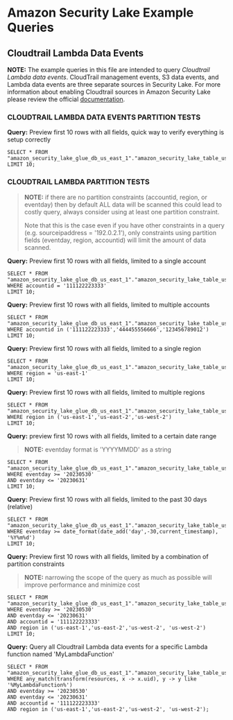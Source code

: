 <!-- 
Copyright Amazon.com, Inc. or its affiliates. All Rights Reserved.
SPDX-License-Identifier: Apache-2.0 
-->

# Amazon Security Lake Example Queries

## Cloudtrail Lambda Data Events
 **NOTE:** The example queries in this file are intended to query *Cloudtrail Lambda data events*.  CloudTrail management events, S3 data events, and Lambda data events are three separate sources in Security Lake.  For more information about enabling Cloudtrail sources in Amazon Security Lake please review the official [documentation](https://docs.aws.amazon.com/security-lake/latest/userguide/internal-sources.html).

### CLOUDTRAIL LAMBDA DATA EVENTS PARTITION TESTS

**Query:** Preview first 10 rows with all fields, quick way to verify everything is setup correctly

```
SELECT * FROM "amazon_security_lake_glue_db_us_east_1"."amazon_security_lake_table_us_east_1_lambda_execution_1_0"
LIMIT 10;
```

### CLOUDTRAIL LAMBDA PARTITION TESTS

> **NOTE:** if there are no partition constraints (accountid, region, or eventday) then by default ALL data will be scanned this could lead to costly query, always consider using at least one partition constraint.
> 
> Note that this is the case even if you have other constraints in a query (e.g. sourceipaddress = '192.0.2.1'), only constraints using partition fields (eventday, region, accountid) will limit the amount of data scanned.

**Query:** Preview first 10 rows with all fields, limited to a single account

```
SELECT * FROM "amazon_security_lake_glue_db_us_east_1"."amazon_security_lake_table_us_east_1_lambda_execution_1_0"
WHERE accountid = '111122223333'
LIMIT 10;
```
**Query:** Preview first 10 rows with all fields, limited to multiple accounts

```
SELECT * FROM "amazon_security_lake_glue_db_us_east_1"."amazon_security_lake_table_us_east_1_lambda_execution_1_0"
WHERE accountid in ('111122223333','444455556666','123456789012')
LIMIT 10;
```

**Query:** Preview first 10 rows with all fields, limited to a single region

```
SELECT * FROM "amazon_security_lake_glue_db_us_east_1"."amazon_security_lake_table_us_east_1_lambda_execution_1_0"
WHERE region = 'us-east-1'
LIMIT 10;
```

**Query:** Preview first 10 rows with all fields, limited to multiple regions

```
SELECT * FROM "amazon_security_lake_glue_db_us_east_1"."amazon_security_lake_table_us_east_1_lambda_execution_1_0"
WHERE region in ('us-east-1','us-east-2','us-west-2')
LIMIT 10;
```

**Query:** preview first 10 rows with all fields, limited to a certain date range
> **NOTE:** eventday format is 'YYYYMMDD' as a string

```
SELECT * FROM "amazon_security_lake_glue_db_us_east_1"."amazon_security_lake_table_us_east_1_lambda_execution_1_0"
WHERE eventday >= '20230530'
AND eventday <= '20230631'
LIMIT 10;
```

**Query:** Preview first 10 rows with all fields, limited to the past 30 days (relative)

```
SELECT * FROM "amazon_security_lake_glue_db_us_east_1"."amazon_security_lake_table_us_east_1_lambda_execution_1_0"
WHERE eventday >= date_format(date_add('day',-30,current_timestamp), '%Y%m%d')
LIMIT 10;
```

**Query:** Preview first 10 rows with all fields, limited by a combination of partition constraints
> **NOTE:** narrowing the scope of the query as much as possible will improve performance and minimize cost

```
SELECT * FROM "amazon_security_lake_glue_db_us_east_1"."amazon_security_lake_table_us_east_1_lambda_execution_1_0"
WHERE eventday >= '20230530'
AND eventday <= '20230631'
AND accountid = '111122223333'
AND region in ('us-east-1','us-east-2','us-west-2', 'us-west-2')
LIMIT 10;
```

**Query:** Query all Cloudtrail Lambda data events for a specific Lambda function named 'MyLambdaFunction'
```
SELECT * FROM "amazon_security_lake_glue_db_us_east_1"."amazon_security_lake_table_us_east_1_lambda_execution_1_0"  
WHERE any_match(transform(resources, x -> x.uid), y -> y like '%MyLambdaFunction%')
AND eventday >= '20230530'
AND eventday <= '20230631'
AND accountid = '111122223333'
AND region in ('us-east-1','us-east-2','us-west-2', 'us-west-2');
```
